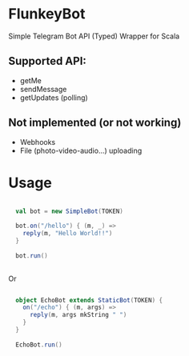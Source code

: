 # FlunkeyBot
Simple Telegram Bot API (Typed) Wrapper for Scala

## Supported API:
  - getMe
  - sendMessage
  - getUpdates (polling)

## Not implemented (or not working)
  - Webhooks
  - File (photo-video-audio...) uploading

# Usage

```scala

  val bot = new SimpleBot(TOKEN)
  
  bot.on("/hello") { (m, _) =>
    reply(m, "Hello World!!")
  }
  
  bot.run()
  
```

Or

```scala

  object EchoBot extends StaticBot(TOKEN) {
    on("/echo") { (m, args) =>
      reply(m, args mkString " ")
    }
  }
  
  EchoBot.run()
  
```

